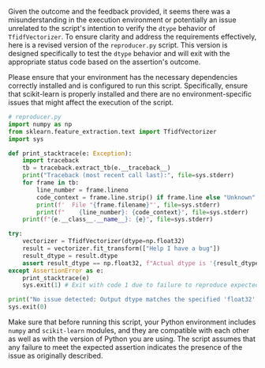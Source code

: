 Given the outcome and the feedback provided, it seems there was a misunderstanding in the execution environment or potentially an issue unrelated to the script's intention to verify the `dtype` behavior of `TfidfVectorizer`. To ensure clarity and address the requirements effectively, here is a revised version of the `reproducer.py` script. This version is designed specifically to test the `dtype` behavior and will exit with the appropriate status code based on the assertion's outcome.

Please ensure that your environment has the necessary dependencies correctly installed and is configured to run this script. Specifically, ensure that scikit-learn is properly installed and there are no environment-specific issues that might affect the execution of the script.

```python
# reproducer.py
import numpy as np
from sklearn.feature_extraction.text import TfidfVectorizer
import sys

def print_stacktrace(e: Exception):
    import traceback
    tb = traceback.extract_tb(e.__traceback__)
    print("Traceback (most recent call last):", file=sys.stderr)
    for frame in tb:
        line_number = frame.lineno
        code_context = frame.line.strip() if frame.line else "Unknown"
        print(f'  File "{frame.filename}"', file=sys.stderr)
        print(f"    {line_number}: {code_context}", file=sys.stderr)
    print(f"{e.__class__.__name__}: {e}", file=sys.stderr)

try:
    vectorizer = TfidfVectorizer(dtype=np.float32)
    result = vectorizer.fit_transform(["Help I have a bug"])
    result_dtype = result.dtype
    assert result_dtype == np.float32, f"Actual dtype is '{result_dtype}' but expected 'float32'."
except AssertionError as e:
    print_stacktrace(e)
    sys.exit(1) # Exit with code 1 due to failure to reproduce expected behavior

print("No issue detected: Output dtype matches the specified 'float32'. Exiting with code 0.")
sys.exit(0)
```

Make sure that before running this script, your Python environment includes `numpy` and `scikit-learn` modules, and they are compatible with each other as well as with the version of Python you are using. The script assumes that any failure to meet the expected assertion indicates the presence of the issue as originally described.